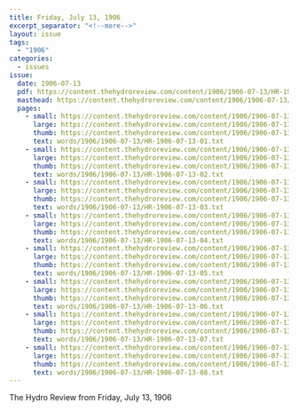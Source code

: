 ```yaml
---
title: Friday, July 13, 1906
excerpt_separator: "<!--more-->"
layout: issue
tags:
  - "1906"
categories:
  - issues
issue:
  date: 1906-07-13
  pdf: https://content.thehydroreview.com/content/1906/1906-07-13/HR-1906-07-13.pdf
  masthead: https://content.thehydroreview.com/content/1906/1906-07-13/masthead/HR-1906-07-13.jpg
  pages:
    - small: https://content.thehydroreview.com/content/1906/1906-07-13/small/HR-1906-07-13-01.jpg
      large: https://content.thehydroreview.com/content/1906/1906-07-13/large/HR-1906-07-13-01.jpg
      thumb: https://content.thehydroreview.com/content/1906/1906-07-13/thumbnails/HR-1906-07-13-01.jpg
      text: words/1906/1906-07-13/HR-1906-07-13-01.txt
    - small: https://content.thehydroreview.com/content/1906/1906-07-13/small/HR-1906-07-13-02.jpg
      large: https://content.thehydroreview.com/content/1906/1906-07-13/large/HR-1906-07-13-02.jpg
      thumb: https://content.thehydroreview.com/content/1906/1906-07-13/thumbnails/HR-1906-07-13-02.jpg
      text: words/1906/1906-07-13/HR-1906-07-13-02.txt
    - small: https://content.thehydroreview.com/content/1906/1906-07-13/small/HR-1906-07-13-03.jpg
      large: https://content.thehydroreview.com/content/1906/1906-07-13/large/HR-1906-07-13-03.jpg
      thumb: https://content.thehydroreview.com/content/1906/1906-07-13/thumbnails/HR-1906-07-13-03.jpg
      text: words/1906/1906-07-13/HR-1906-07-13-03.txt
    - small: https://content.thehydroreview.com/content/1906/1906-07-13/small/HR-1906-07-13-04.jpg
      large: https://content.thehydroreview.com/content/1906/1906-07-13/large/HR-1906-07-13-04.jpg
      thumb: https://content.thehydroreview.com/content/1906/1906-07-13/thumbnails/HR-1906-07-13-04.jpg
      text: words/1906/1906-07-13/HR-1906-07-13-04.txt
    - small: https://content.thehydroreview.com/content/1906/1906-07-13/small/HR-1906-07-13-05.jpg
      large: https://content.thehydroreview.com/content/1906/1906-07-13/large/HR-1906-07-13-05.jpg
      thumb: https://content.thehydroreview.com/content/1906/1906-07-13/thumbnails/HR-1906-07-13-05.jpg
      text: words/1906/1906-07-13/HR-1906-07-13-05.txt
    - small: https://content.thehydroreview.com/content/1906/1906-07-13/small/HR-1906-07-13-06.jpg
      large: https://content.thehydroreview.com/content/1906/1906-07-13/large/HR-1906-07-13-06.jpg
      thumb: https://content.thehydroreview.com/content/1906/1906-07-13/thumbnails/HR-1906-07-13-06.jpg
      text: words/1906/1906-07-13/HR-1906-07-13-06.txt
    - small: https://content.thehydroreview.com/content/1906/1906-07-13/small/HR-1906-07-13-07.jpg
      large: https://content.thehydroreview.com/content/1906/1906-07-13/large/HR-1906-07-13-07.jpg
      thumb: https://content.thehydroreview.com/content/1906/1906-07-13/thumbnails/HR-1906-07-13-07.jpg
      text: words/1906/1906-07-13/HR-1906-07-13-07.txt
    - small: https://content.thehydroreview.com/content/1906/1906-07-13/small/HR-1906-07-13-08.jpg
      large: https://content.thehydroreview.com/content/1906/1906-07-13/large/HR-1906-07-13-08.jpg
      thumb: https://content.thehydroreview.com/content/1906/1906-07-13/thumbnails/HR-1906-07-13-08.jpg
      text: words/1906/1906-07-13/HR-1906-07-13-08.txt
---
```


The Hydro Review from Friday, July 13, 1906

<!--more-->

